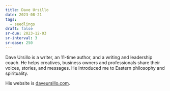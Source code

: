 ```yaml
---
title: Dave Ursillo
date: 2023-08-21
tags:
  - seedlings
draft: false
sr-due: 2023-12-03
sr-interval: 3
sr-ease: 250
---
```

Dave Ursillo is a writer, an 11-time author, and a writing and leadership coach. He helps creatives, business owners and professionals share their voices, stories, and messages. He introduced me to Eastern philosophy and spirituality.

His website is [daveursillo.com](https://daveursillo.com).